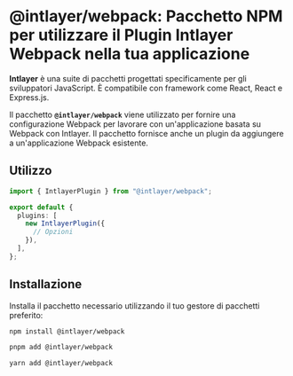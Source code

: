 # @intlayer/webpack: Pacchetto NPM per utilizzare il Plugin Intlayer Webpack nella tua applicazione

**Intlayer** è una suite di pacchetti progettati specificamente per gli sviluppatori JavaScript. È compatibile con framework come React, React e Express.js.

Il pacchetto **`@intlayer/webpack`** viene utilizzato per fornire una configurazione Webpack per lavorare con un'applicazione basata su Webpack con Intlayer. Il pacchetto fornisce anche un plugin da aggiungere a un'applicazione Webpack esistente.

## Utilizzo

```ts
import { IntlayerPlugin } from "@intlayer/webpack";

export default {
  plugins: [
    new IntlayerPlugin({
      // Opzioni
    }),
  ],
};
```

## Installazione

Installa il pacchetto necessario utilizzando il tuo gestore di pacchetti preferito:

```bash packageManager="npm"
npm install @intlayer/webpack
```

```bash packageManager="pnpm"
pnpm add @intlayer/webpack
```

```bash packageManager="yarn"
yarn add @intlayer/webpack
```
